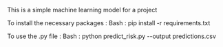 This is a simple machine learning model for a project

To install the necessary packages :
Bash : pip install -r requirements.txt

To use the .py file : 
Bash : python predict_risk.py --output predictions.csv

